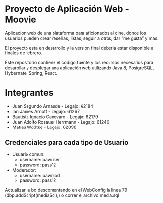 # Proyecto de Aplicación Web - Moovie
Aplicacion web de una plataforma para aficionados al cine, donde los usuarios pueden crear reseñas,
listas, seguir a otros, dar ”me gusta” y mas. 

El proyecto esta en desarrollo y la version final deberia estar disponible a finales de febrero.

Este repositorio contiene el codigo fuente y los recursos necesarios para desarollar y desplegar una aplicación web utilizando Java 8, PostgreSQL, Hybernate, Spring, React.

# Integrantes
- Juan Segundo Arnaude - Legajo: 62184
- Ian James Arnott - Legajo: 61267
- Bautista Ignacio Canevaro - Legajo: 62179
- Juan Adolfo Rosauer Herrmann - Legajo: 61240
- Matías Wodtke - Legajo: 62098

## Credenciales para cada tipo de Usuario

- Usuario comun:
  - username: pawuser
  - password: pass12
- Moderador:
  - username: pawmod
  - password: pass12

Actualizar la bd descomentando
en el WebConfig la linea 79 (dbp.addScript(mediaSql);)
o correr el archivo media.sql
